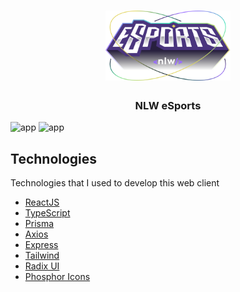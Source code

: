 <h1 align="center">
	<img alt="Logo" src="./web/src/assets/logo-nlw-esports.svg" width="200px" />
</h1>

<h3 align="center">
  NLW eSports
</h3>

<img alt="app" src="./web/public/NlW-eSports"/> <img alt="app" src="./web/public/NlW-eSports-dialog"/>

## Technologies

Technologies that I used to develop this web client

- [ReactJS](https://reactjs.org/)
- [TypeScript](https://www.typescriptlang.org/)
- [Prisma](https://www.prisma.io/)
- [Axios](https://github.com/axios/axios)
- [Express](https://expressjs.com/pt-br/)
- [Tailwind](https://tailwindcss.com/)
- [Radix UI](https://www.radix-ui.com/)
- [Phosphor Icons](https://phosphoricons.com/)
